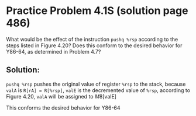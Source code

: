 # Practice Problem 4.1S (solution page 486)

What would be the effect of the instruction `pushq %rsp` according to the steps listed in Figure 4.20? Does this conform to the desired behavior for Y86-64, as determined in Problem 4.7?

## Solution:
`pushq %rsp` pushes the original value of register `%rsp` to the stack, because `valA` is `R[rA] = R[%rsp]`, `valE` is the decremented value of `%rsp`, according to Figure 4.20, `valA` will be assigned to $M8$[valE] 

This conforms the desired behavior for Y86-64